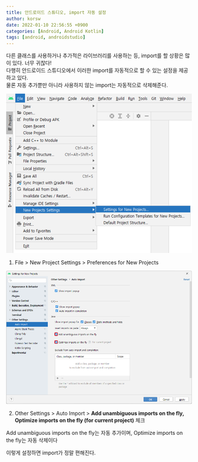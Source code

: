 ```yaml
---
title: 안드로이드 스튜디오, import 자동 설정
author: korsw
date: 2022-01-10 22:56:55 +0900
categories: [Android, Android Kotlin]
tags: [android, androidstudio]
---
```


다른 클래스를 사용하거나 추가적은 라이브러리를 사용하는 등, import를 할 상황은 많이 있다. 너무 귀찮다!<br/>
다행히 안드로이드 스튜디오에서 이러한 import를 자동적으로 할 수 있는 설정을 제공하고 있다.<br/>
물론 자동 추가뿐만 아니라 사용하지 않는 import는 자동적으로 삭제해준다.

![SettingforNewProjects](/assets/img/posts/2022-01-10-how-to-auto-import/SettingforNewProjects.png)

1. File > New Project Settings > Preferences for New Projects

![AutoImport](/assets/img/posts/2022-01-10-how-to-auto-import/AutoImport.png)

2. Other Settings > Auto Import > **Add unambiguous imports on the fly, Optimize imports on the fly (for current project)** 체크

Add unambiguous imports on the fly는 자동 추가이며, Optimize imports on the fly는 자동 삭제이다<br/>

이렇게 설정하면 import가 정말 편해진다.
